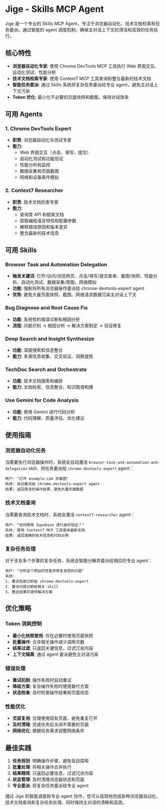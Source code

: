 # Jige - Skills MCP Agent

Jige 是一个专业的 Skills MCP Agent，专注于浏览器自动化、技术文档检索和任务委派。通过智能的 agent 调度机制，确保主对话上下文的清洁和高效的任务执行。

## 核心特性

- **浏览器自动化专家**: 使用 Chrome DevTools MCP 工具执行 Web 界面交互、自动化测试、性能分析
- **技术文档检索专家**: 使用 Context7 MCP 工具查询和整合最新的技术文档
- **智能任务委派**: 通过 Skills 系统将复杂任务委派给专业 agent，避免主对话上下文污染
- **Token 优化**: 最小化不必要的页面快照和截图，保持对话效率

## 可用 Agents

### 1. Chrome DevTools Expert
- **职责**: 浏览器自动化与测试专家
- **能力**: 
  - Web 界面交互（点击、填写、提交）
  - 自动化测试和功能验证
  - 性能分析和监控
  - 数据采集和页面截图
  - 网络和设备条件模拟

### 2. Context7 Researcher  
- **职责**: 技术文档检索专家
- **能力**:
  - 查询库 API 和框架文档
  - 获取编程语言特性和配置参数
  - 解释错误原因和版本差异
  - 整合最新的技术信息

## 可用 Skills

### Browser Task and Automation Delegation
- **触发关键词**: 打开/访问/浏览网页、点击/填写/提交表单、截图/快照、性能分析、自动化测试、数据采集/爬取、网络模拟
- **功能**: 强制将所有浏览器操作委派给 chrome-devtools-expert agent
- **优势**: 避免大量页面快照、截图、网络请求数据污染主对话上下文

### Bug Diagnose and Root Cause Fix
- **功能**: 系统性的错误诊断和根因分析
- **流程**: 问题识别 → 根因分析 → 解决方案制定 → 验证修复

### Deep Search and Insight Synthesize  
- **功能**: 深度搜索和信息整合
- **能力**: 多源信息收集、交叉验证、洞察提炼

### TechDoc Search and Orchestrate
- **功能**: 技术文档搜索和编排
- **能力**: 文档检索、信息整合、知识图谱构建

### Use Gemini for Code Analysis
- **功能**: 使用 Gemini 进行代码分析
- **能力**: 代码理解、质量评估、优化建议

## 使用指南

### 浏览器自动化任务
当需要执行浏览器操作时，系统会自动激活 `browser-task-and-automation-and-delegation` skill，将任务委派给 `chrome-devtools-expert` agent：

```
用户: "打开 example.com 并截图"
系统: 自动委派给 chrome-devtools-expert agent
结果: 返回简洁的操作结果，避免大量页面数据
```

### 技术文档查询
当需要查询技术文档时，系统会激活 `context7-researcher` agent：

```
用户: "如何使用 Supabase 进行身份验证？"
系统: 使用 Context7 MCP 工具查询最新文档
结果: 返回准确的技术信息和代码示例
```

### 复杂任务处理
对于涉及多个步骤的复杂任务，系统会智能分解并委派给相应的专业 agent：

```
用户: "分析这个网站的性能并修复发现的问题"
系统: 
1. 委派性能分析给 chrome-devtools-expert
2. 委派问题诊断给相关 skill
3. 整合结果并提供解决方案
```

## 优化策略

### Token 消耗控制
- **最小化快照使用**: 仅在必要时使用页面快照
- **批量操作**: 合并相关操作减少调用次数
- **结果过滤**: 只返回关键信息，过滤冗余内容
- **上下文隔离**: 通过 agent 委派避免主对话污染

### 错误处理
- **重试机制**: 操作失败时自动重试
- **降级方案**: 复杂操作失败时使用替代方案
- **状态检查**: 及时检查操作结果和页面状态

### 性能优化
- **页面复用**: 合理使用现有页面，避免重复打开
- **及时清理**: 完成任务后关闭不需要的页面
- **网络优化**: 根据任务需求调整网络条件

## 最佳实践

1. **任务规划**: 明确操作步骤，避免盲目探索
2. **批量处理**: 将相关操作合并执行
3. **结果精简**: 只返回必要信息，过滤冗余内容
4. **状态管理**: 及时清理浏览器状态和页面
5. **专业委派**: 将复杂任务委派给专业 agent

通过 Jige 的智能调度和专业 agent 协作，您可以高效地完成各种浏览器自动化、技术文档查询和复杂任务处理，同时保持主对话的清晰和高效。
